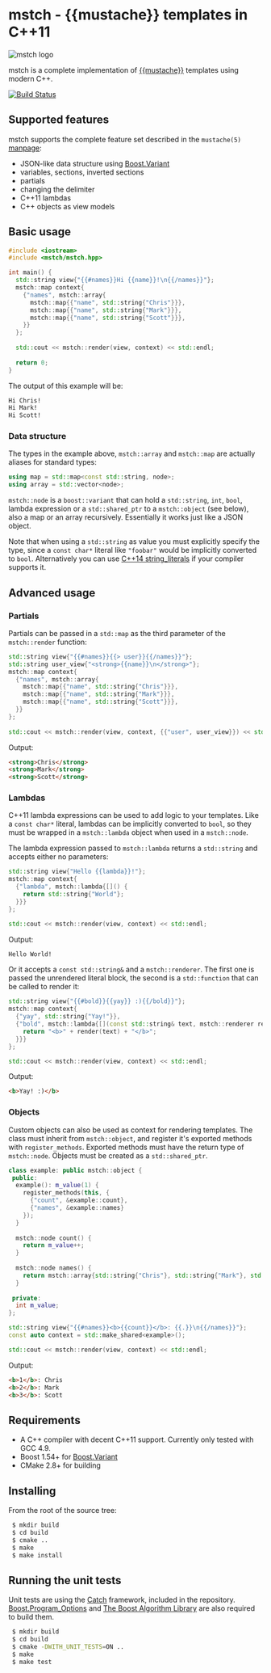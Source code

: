 # mstch - {{mustache}} templates in C++11 

![mstch logo](http://i.imgur.com/XAdHwUs.png)

mstch is a complete implementation of [{{mustache}}](http://mustache.github.io/) 
templates using modern C++.

[![Build Status](https://travis-ci.org/no1msd/mstch.svg?branch=master)](https://travis-ci.org/no1msd/mstch)

## Supported features

mstch supports the complete feature set described in the `mustache(5)` [manpage](http://mustache.github.com/mustache.5.html):

 - JSON-like data structure using [Boost.Variant](http://www.boost.org/doc/libs/1_57_0/doc/html/variant.html)
 - variables, sections, inverted sections
 - partials
 - changing the delimiter
 - C++11 lambdas
 - C++ objects as view models

## Basic usage

```c++
#include <iostream>
#include <mstch/mstch.hpp>

int main() {
  std::string view{"{{#names}}Hi {{name}}!\n{{/names}}"};
  mstch::map context{
    {"names", mstch::array{
      mstch::map{{"name", std::string{"Chris"}}},
      mstch::map{{"name", std::string{"Mark"}}},
      mstch::map{{"name", std::string{"Scott"}}},
    }}
  };
  
  std::cout << mstch::render(view, context) << std::endl;
  
  return 0;
}

```

The output of this example will be:

```html
Hi Chris!
Hi Mark!
Hi Scott!
```

### Data structure

The types in the example above, `mstch::array` and `mstch::map` are  actually 
aliases for standard types:

```c++
using map = std::map<const std::string, node>;
using array = std::vector<node>;
```

`mstch::node` is a `boost::variant` that can hold a `std::string`, `int`, 
`bool`, lambda expression or a `std::shared_ptr` to a `mstch::object` 
(see below), also a map or an array recursively. Essentially it works just like 
a JSON object.

Note that when using a `std::string` as value you must explicitly specify the 
type, since a `const char*` literal like `"foobar"` would be implicitly 
converted to `bool`. Alternatively you can use [C++14 string_literals](http://en.cppreference.com/w/cpp/string/basic_string/operator%22%22s)
if your compiler supports it.

## Advanced usage

### Partials

Partials can be passed in a `std::map` as the third parameter of the 
`mstch::render` function:

```c++
std::string view{"{{#names}}{{> user}}{{/names}}"};
std::string user_view{"<strong>{{name}}\n</strong>"};
mstch::map context{
  {"names", mstch::array{
    mstch::map{{"name", std::string{"Chris"}}},
    mstch::map{{"name", std::string{"Mark"}}},
    mstch::map{{"name", std::string{"Scott"}}},
  }}
};
  
std::cout << mstch::render(view, context, {{"user", user_view}}) << std::endl;
```

Output:

```html
<strong>Chris</strong>
<strong>Mark</strong>
<strong>Scott</strong>
```

### Lambdas

C++11 lambda expressions can be used to add logic to your templates. Like a
`const char*` literal, lambdas can be implicitly converted to `bool`, so they
must be wrapped in a `mstch::lambda` object when used in a `mstch::node`.

The lambda expression passed to `mstch::lambda` returns a `std::string` and 
accepts either no parameters:

```c++
std::string view{"Hello {{lambda}}!"};
mstch::map context{
  {"lambda", mstch::lambda{[]() {
    return std::string{"World"};
  }}}
};

std::cout << mstch::render(view, context) << std::endl;
```

Output:

```html
Hello World!
```

Or it accepts a `const std::string&` and a `mstch::renderer`. The first one is 
passed the unrendered literal block, the second is a `std::function` that can be 
called to render it:

```c++
std::string view{"{{#bold}}{{yay}} :){{/bold}}"};
mstch::map context{
  {"yay", std::string{"Yay!"}},
  {"bold", mstch::lambda{[](const std::string& text, mstch::renderer render) {
    return "<b>" + render(text) + "</b>";
  }}}
};

std::cout << mstch::render(view, context) << std::endl;
```

Output:

```html
<b>Yay! :)</b>
```

### Objects

Custom objects can also be used as context for rendering templates. The class 
must inherit from `mstch::object`, and register it's exported methods with
`register_methods`. Exported methods must have the return type of `mstch::node`.
Objects must be created as a `std::shared_ptr`.

```c++
class example: public mstch::object {
 public:
  example(): m_value(1) {
    register_methods(this, {
      {"count", &example::count},
      {"names", &example::names}  
    });
  }
  
  mstch::node count() {
    return m_value++;
  }
  
  mstch::node names() {
    return mstch::array{std::string{"Chris"}, std::string{"Mark"}, std::string{"Scott"}};
  }
  
 private:
  int m_value;
};

std::string view{"{{#names}}<b>{{count}}</b>: {{.}}\n{{/names}}"};
const auto context = std::make_shared<example>();

std::cout << mstch::render(view, context) << std::endl;
```

Output:

```html
<b>1</b>: Chris
<b>2</b>: Mark
<b>3</b>: Scott
```

## Requirements

 - A C++ compiler with decent C++11 support. Currently only tested with GCC 4.9.
 - Boost 1.54+ for [Boost.Variant](http://www.boost.org/doc/libs/1_57_0/doc/html/variant.html)
 - CMake 2.8+ for building

## Installing

From the root of the source tree:

```bash
 $ mkdir build
 $ cd build
 $ cmake ..
 $ make
 $ make install
```

## Running the unit tests

Unit tests are using the [Catch](https://github.com/philsquared/Catch) framework, 
included in the repository. [Boost.Program_Options](http://www.boost.org/doc/libs/1_58_0/doc/html/program_options.html) 
and [The Boost Algorithm Library](http://www.boost.org/doc/libs/1_57_0/libs/algorithm/doc/html/index.html)
are also required to build them.

```bash
 $ mkdir build
 $ cd build
 $ cmake -DWITH_UNIT_TESTS=ON ..
 $ make
 $ make test
```
